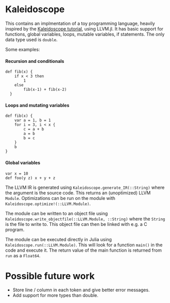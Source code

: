 # Kaleidoscope

This contains an implmentation of a toy programming language, heavily inspired by the [Kaleidoscope tutorial](https://llvm.org/docs/tutorial/), using LLVM.jl.
It has basic support for functions, global variables, loops, mutable variables, if statements. The only data type used is `double`.


Some examples:

#### Recursion and conditionals

```
def fib(x) {
    if x < 3 then
        1
    else
        fib(x-1) + fib(x-2)
  }
```

#### Loops and mutating variables
```
def fib(x) {
    var a = 1, b = 1
    for i = 3, i < x {
        c = a + b
        a = b
        b = c
    }
    b
}
```

#### Global variables

```
var x = 10
def foo(y z) x + y + z
```

The LLVM IR is generated using `Kaleidoscope.generate_IR(::String)` where the argument is the source code.
This returns an (unoptimized) LLVM `Module`. Optimizations can be run on the module with `Kaleidoscope.optimize!(::LLVM.Module)`.

The module can be written to an object file using `Kaleidoscope.write_objectfile(::LLVM.Module, ::String)` where the `String` is the file to write to.
This object file can then be linked with e.g. a C program.

The module can be executed directly in Julia using `Kaleidoscope.run(::LLVM.Module)`. This will look for a function `main()` in the code and execute it. The return value of the main function is returned from `run` as a `Float64`.

# Possible future work

* Store line / column in each token and give better error messages.
* Add support for more types than double.
